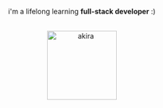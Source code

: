 <div align="center">
  
   <p> i'm a lifelong learning <b>full-stack developer</b> :)</p>
  
</br>
<img alt="akira" align="center" height="140" src="https://64.media.tumblr.com/1e72ecbe64ae3d70e336b2f15a26ec7a/ca5ae05a221025fc-af/s540x810/4929af681ddc7f86761fe5f77a722649b44471ef.gifv">
  
</div>

